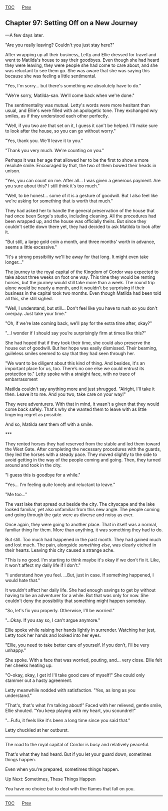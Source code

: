 [TOC](../readme.md)&nbsp;&nbsp;&nbsp;&nbsp;&nbsp;&nbsp;[Prev](index_split_072.md)&nbsp;&nbsp;&nbsp;&nbsp;&nbsp;&nbsp;



## Chapter 97: Setting Off on a New Journey

—A few days later.

"Are you really leaving? Couldn't you just stay here?"

After wrapping up all their business, Letty and Ellie dressed for travel
and went to Matilda's house to say their goodbyes. Even though she had
heard they were leaving, they were people she had come to care about,
and she was reluctant to see them go. She was aware that she was saying
this because she was feeling a little sentimental.

"Yes, I'm sorry... but there's something we absolutely have to do."

"We're sorry, Matilda-san. We'll come back when we're done."

The sentimentality was mutual. Letty's words were more hesitant than
usual, and Ellie's were filled with an apologetic tone. They exchanged
wry smiles, as if they understood each other perfectly.

"Well, if you two are that set on it, I guess it can't be helped. I'll
make sure to look after the house, so you can go without worry."

"Yes, thank you. We'll leave it to you."

"Thank you very much. We're counting on you."

Perhaps it was her age that allowed her to be the first to show a more
resolute smile. Encouraged by that, the two of them bowed their heads in
unison.

"Yes, you can count on me. After all... I was given a generous payment.
Are you sure about this? I still think it's too much."

"Well, to be honest... some of it is a gesture of goodwill. But I also
feel like we're asking for something that is worth that much."

They had asked her to handle the general preservation of the house that
had once been Serge's studio, including cleaning. All the procedures had
been wrapped up, and the house was officially theirs. But since they
couldn't settle down there yet, they had decided to ask Matilda to look
after it.

"But still, a large gold coin a month, and three months' worth in
advance, seems a little excessive."

"It's a strong possibility we'll be away for that long. It might even
take longer..."

The journey to the royal capital of the Kingdom of Cordor was expected
to take about three weeks on foot one way. This time they would be
renting horses, but the journey would still take more than a week. The
round trip alone would be nearly a month, and it wouldn't be surprising
if their business in the capital took two months. Even though Matilda
had been told all this, she still sighed.

"Well, I understand, but still… Don't feel like you have to rush so you
don't overpay. Just take your time."

"Oh, if we're late coming back, we'll pay for the extra time after,
okay?"

"...I wonder if I should say you’re surprisingly firm at times like
this?"

She had hoped that if they took their time, she could also preserve the
house out of goodwill. But her hope was easily dismissed. Their beaming,
guileless smiles seemed to say that they had seen through her.

"We want to be diligent about this kind of thing. And besides, it's an
important place for us, too. There’s no one else we could entrust its
protection to." Letty spoke with a straight face, with no trace of
embarrassment

Matilda couldn't say anything more and just shrugged. "Alright, I'll
take it then. Leave it to me. And you two, take care on your way!"

They were adventurers. With that in mind, it wasn't a given that they
would come back safely. That's why she wanted them to leave with as
little lingering regret as possible.

And so, Matilda sent them off with a smile.

\*\*\*

They rented horses they had reserved from the stable and led them toward
the West Gate. After completing the necessary procedures with the
guards, they led the horses with a steady pace. They moved slightly to
the side to avoid getting in the way of the people coming and going.
Then, they turned around and took in the city.

"I guess this is goodbye for a while."

"Yes... I'm feeling quite lonely and reluctant to leave."

"Me too..."

The vast lake that spread out beside the city. The cityscape and the
lake looked familiar, yet also unfamiliar from this new angle. The
people coming and going through the gate were as diverse and noisy as
ever.

Once again, they were going to another place. That in itself was a
normal, familiar thing for them. More than anything, it was something
they had to do.

But still. Too much had happened in the past month. They had gained much
and lost much. The pain, alongside *something else*, was clearly etched
in their hearts. Leaving this city caused a strange ache.

"This is no good. I'm starting to think maybe it's okay if we don't fix
it. Like, it won't affect my daily life if I don't."

"I understand how you feel. ...But, just in case. If something happened,
I would hate that."

It wouldn't affect her daily life. She had enough savings to get by
without having to be an adventurer for a while. But that was only for
now. She couldn't deny the possibility that something might happen
someday.

"So, let's fix you properly. Otherwise, I'll be worried."

"...Okay. If you say so, I can't argue anymore."

Ellie spoke while raising her hands lightly in surrender. Watching her
jest, Letty took her hands and looked into her eyes.

"Ellie, you need to take better care of yourself. If you don’t, I'll be
very unhappy."

She spoke. With a face that was worried, pouting, and… very close. Ellie
felt her cheeks heating up.

"O-okay, okay, I get it! I'll take good care of myself!" She could only
stammer out a hasty agreement.

Letty meanwhile nodded with satisfaction. "Yes, as long as you
understand."

"That's, that's what I'm talking about!” Faced with her relieved, gentle
smile, Ellie shouted. “You keep playing with my heart, you scoundrel!"

"...Fufu, it feels like it's been a long time since you said that."

Letty chuckled at her outburst.

------------------------------------------------------------------------

The road to the royal capital of Cordor is busy and relatively peaceful.

That's what they had heard. But if you let your guard down, sometimes
things happen.

Even when you're prepared, sometimes things happen.

Up Next: Sometimes, These Things Happen

You have no choice but to deal with the flames that fall on you.


---
[TOC](../readme.md)&nbsp;&nbsp;&nbsp;&nbsp;&nbsp;&nbsp;[Prev](index_split_072.md)&nbsp;&nbsp;&nbsp;&nbsp;&nbsp;&nbsp;

